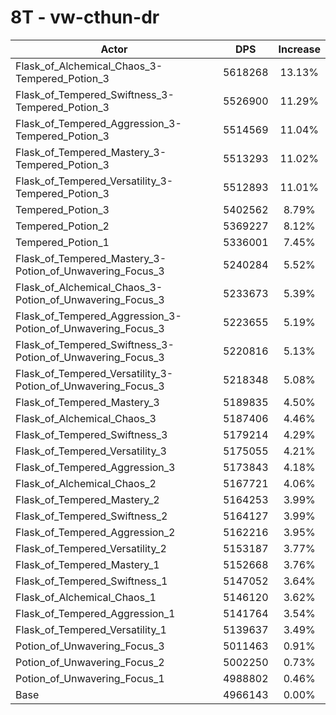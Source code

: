 # 8T - vw-cthun-dr
| Actor | DPS | Increase |
|---|:---:|:---:|
|Flask_of_Alchemical_Chaos_3-Tempered_Potion_3|5618268|13.13%|
|Flask_of_Tempered_Swiftness_3-Tempered_Potion_3|5526900|11.29%|
|Flask_of_Tempered_Aggression_3-Tempered_Potion_3|5514569|11.04%|
|Flask_of_Tempered_Mastery_3-Tempered_Potion_3|5513293|11.02%|
|Flask_of_Tempered_Versatility_3-Tempered_Potion_3|5512893|11.01%|
|Tempered_Potion_3|5402562|8.79%|
|Tempered_Potion_2|5369227|8.12%|
|Tempered_Potion_1|5336001|7.45%|
|Flask_of_Tempered_Mastery_3-Potion_of_Unwavering_Focus_3|5240284|5.52%|
|Flask_of_Alchemical_Chaos_3-Potion_of_Unwavering_Focus_3|5233673|5.39%|
|Flask_of_Tempered_Aggression_3-Potion_of_Unwavering_Focus_3|5223655|5.19%|
|Flask_of_Tempered_Swiftness_3-Potion_of_Unwavering_Focus_3|5220816|5.13%|
|Flask_of_Tempered_Versatility_3-Potion_of_Unwavering_Focus_3|5218348|5.08%|
|Flask_of_Tempered_Mastery_3|5189835|4.50%|
|Flask_of_Alchemical_Chaos_3|5187406|4.46%|
|Flask_of_Tempered_Swiftness_3|5179214|4.29%|
|Flask_of_Tempered_Versatility_3|5175055|4.21%|
|Flask_of_Tempered_Aggression_3|5173843|4.18%|
|Flask_of_Alchemical_Chaos_2|5167721|4.06%|
|Flask_of_Tempered_Mastery_2|5164253|3.99%|
|Flask_of_Tempered_Swiftness_2|5164127|3.99%|
|Flask_of_Tempered_Aggression_2|5162216|3.95%|
|Flask_of_Tempered_Versatility_2|5153187|3.77%|
|Flask_of_Tempered_Mastery_1|5152668|3.76%|
|Flask_of_Tempered_Swiftness_1|5147052|3.64%|
|Flask_of_Alchemical_Chaos_1|5146120|3.62%|
|Flask_of_Tempered_Aggression_1|5141764|3.54%|
|Flask_of_Tempered_Versatility_1|5139637|3.49%|
|Potion_of_Unwavering_Focus_3|5011463|0.91%|
|Potion_of_Unwavering_Focus_2|5002250|0.73%|
|Potion_of_Unwavering_Focus_1|4988802|0.46%|
|Base|4966143|0.00%|
